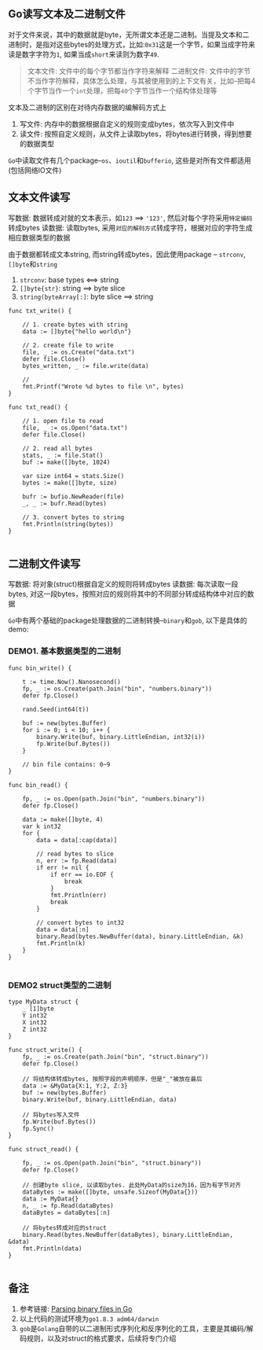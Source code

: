 ## Go读写文本及二进制文件

对于文件来说，其中的数据就是byte，无所谓文本还是二进制。当提及文本和二进制时，是指对这些bytes的处理方式，比如:`0x31`这是一个字节，如果当成字符来读是数字字符为`1`, 如果当成`short`来读则为数字`49`.

> 文本文件: 文件中的每个字节都当作字符来解释 二进制文件: 文件中的字节不当作字符解释，具体怎么处理，与其被使用到的上下文有关，比如–把每4个字节当作一个`int`处理，把每`40`个字节当作一个结构体处理等

文本及二进制的区别在对待内存数据的编解码方式上

1. 写文件: 内存中的数据根据自定义的规则变成bytes，依次写入到文件中
2. 读文件: 按照自定义规则，从文件上读取bytes，将bytes进行转换，得到想要的数据类型

`Go`中读取文件有几个package–`os`、`ioutil`和`bufferio`, 这些是对所有文件都适用(包括网络IO文件)

## 文本文件读写

写数据: 数据转成对就的文本表示，如`123` ==> `'123'`, 然后对每个字符采用`特定编码`转成bytes 读数据: 读取bytes, 采用`对应的解码方式`转成字符，根据对应的字符生成相应数据类型的数据

由于数据都转成文本string, 而string转成bytes，因此使用package – `strconv`, `[]byte`和`string`

1. `strconv`: base types <==> string
2. `[]byte{str}`: string ==> byte slice
3. `string(byteArray[:]`: byte slice ==> string

```
func txt_write() {
    
    // 1. create bytes with string
    data := []byte{"hello world\n"}

    // 2. create file to write
    file, _ := os.Create("data.txt")
    defer file.Close()
    bytes_written, _ := file.write(data)

    // 
    fmt.Printf("Wrote %d bytes to file \n", bytes)
}

func txt_read() {

    // 1. open file to read
    file, _ := os.Open("data.txt")
	defer file.Close()

    // 2. read all bytes
    stats, _ := file.Stat()
	buf := make([]byte, 1024)

    var size int64 = stats.Size()
    bytes := make([]byte, size)

    bufr := bufio.NewReader(file)
    _, _ := bufr.Read(bytes)
    
    // 3. convert bytes to string
    fmt.Println(string(bytes))
}


```

## 二进制文件读写

写数据: 将对象(struct)根据自定义的规则将转成bytes 读数据: 每次读取一段bytes, 对这一段bytes，按照对应的规则将其中的不同部分转成结构体中对应的数据

`Go`中有两个基础的package处理数据的二进制转换–`binary`和`gob`, 以下是具体的demo:

### DEMO1. 基本数据类型的二进制

```
func bin_write() {
	
	t := time.Now().Nanosecond()
	fp, _ := os.Create(path.Join("bin", "numbers.binary"))
	defer fp.Close()

	rand.Seed(int64(t))

	buf := new(bytes.Buffer)
	for i := 0; i < 10; i++ {
		binary.Write(buf, binary.LittleEndian, int32(i))
		fp.Write(buf.Bytes())
	}

    // bin file contains: 0~9
}

func bin_read() {

	fp, _ := os.Open(path.Join("bin", "numbers.binary"))
	defer fp.Close()

	data := make([]byte, 4)
	var k int32
	for {
		data = data[:cap(data)]

        // read bytes to slice
		n, err := fp.Read(data)
		if err != nil {
			if err == io.EOF {
				break
			}
			fmt.Println(err)
			break
		}

        // convert bytes to int32
		data = data[:n]
		binary.Read(bytes.NewBuffer(data), binary.LittleEndian, &k)
		fmt.Println(k)
	}
}


```

### DEMO2 struct类型的二进制

```
type MyData struct {
	_ [1]byte
	Y int32
	X int32
	Z int32
}

func struct_write() {
	fp, _ := os.Create(path.Join("bin", "struct.binary"))
	defer fp.Close()

    // 将结构体转成bytes, 按照字段的声明顺序，但是"_"被放在最后
	data := &MyData{X:1, Y:2, Z:3}
	buf := new(bytes.Buffer)
	binary.Write(buf, binary.LittleEndian, data)

    // 将bytes写入文件
	fp.Write(buf.Bytes())
	fp.Sync()
}

func struct_read() {

	fp, _ := os.Open(path.Join("bin", "struct.binary"))
	defer fp.Close()

    // 创建byte slice, 以读取bytes. 此处MyData的size为16，因为有字节对齐
	dataBytes := make([]byte, unsafe.Sizeof(MyData{}))
	data := MyData{}
	n, _ := fp.Read(dataBytes)
	dataBytes = dataBytes[:n]

    // 将bytes转成对应的struct
	binary.Read(bytes.NewBuffer(dataBytes), binary.LittleEndian, &data)
	fmt.Println(data)
}


```

## 备注

1. 参考链接: [Parsing binary files in Go](https://www.jonathan-petitcolas.com/2014/09/25/parsing-binary-files-in-go.html)
2. 以上代码的测试环境为`go1.8.3 adm64/darwin`
3. `gob`是`Golang`自带的以二进制形式序列化和反序列化的工具，主要是其编码/解码规则，以及对struct的格式要求，后续将专门介绍